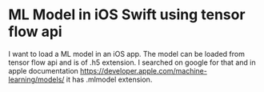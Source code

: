 
# ML Model in iOS Swift using tensor flow api

I want to load a ML model in an iOS app. The model can be loaded from tensor flow api and is of .h5 extension.
I searched on google for that and in apple documentation https://developer.apple.com/machine-learning/models/ it has .mlmodel extension.

        
